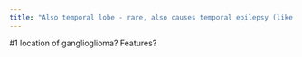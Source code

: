 ```yaml
---
title: "Also temporal lobe - rare, also causes temporal epilepsy (like PXA), cyst &amp; nodule, often w/ calc, can cause calvarial remodeling &amp; scalloping"
---
```

#1 location of ganglioglioma? Features?

